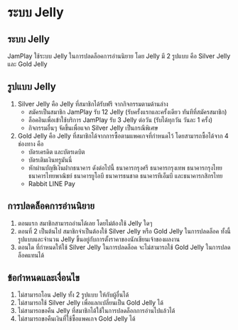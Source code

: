 # ระบบ Jelly
## ระบบ Jelly
JamPlay ใช้ระบบ Jelly ในการปลดล็อคการอ่านนิยาย โดย Jelly มี 2 รูปแบบ คือ
Silver Jelly และ Gold Jelly
## รูปแบบ Jelly
1. Silver Jelly คือ Jelly ที่สมาชิกได้รับฟรี จากกิจกรรมตามด้านล่าง
    - สมัครเป็นสมาชิก JamPlay รับ 12 Jelly (รับครั้งแรกและครั้งเดียว ทันทีที่สมัครสมาชิก)
    - ล็อคอินเพื่อเข้าใช้บริการ JamPlay รับ 3 Jelly ต่อวัน (รับได้ทุกวัน วันละ 1 ครั้ง)
    - กิจกรรมอื่นๆ จัดขึ้นเพื่อแจก Silver Jelly เป็นกรณีพิเศษ
2. Gold Jelly คือ Jelly ที่สมาชิกได้จากการซื้อตามแพคเกจที่กำหนดไว้ โดยสามารถซื้อได้จาก 4 ช่องทาง คือ
    - บัตรเครดิต และบัตรเดบิต
    - บัตรเติมเงินทรูมันนี่
    - หักผ่านบัญชีเงินฝากธนาคาร ดังต่อไปนี้ ธนาคารกรุงศรี ธนาคารกรุงเทพ ธนาคารกรุงไทย ธนาคารไทยพาณิชย์ ธนาคารยูโอบี ธนาคารธนชาต ธนาคารทีเอ็มบี และธนาคารกสิกรไทย
    - Rabbit LINE Pay
## การปลดล็อคการอ่านนิยาย
1. ตอนแรก สมาชิกสามารถอ่านได้เลย โดยไม่ต้องใช้ Jelly ใดๆ
2. ตอนที่ 2 เป็นต้นไป สมาชิกจำเป็นต้องใช้ Silver Jelly หรือ Gold Jelly ในการปลดล็อค ทั้งนี้ รูปแบบและจำนวน Jelly ขึ้นอยู่กับการตั้งราคาของนักเขียนเจ้าของผลงาน
3. ตอนใด ที่กำหนดให้ใช้ Silver Jelly ในการปลดล็อค จะไม่สามารถใช้ Gold Jelly ในการปลดล็อคแทนได้
## ข้อกำหนดและเงื่อนไข
1. ไม่สามารถโอน Jelly ทั้ง 2 รูปแบบ ให้กับผู้อื่นได้
2. ไม่สามารถใช้ Silver Jelly เพื่อแลกเปลี่ยนเป็น Gold Jelly ได้
3. ไม่สามารถขอคืน Jelly ที่สมาชิกได้ใช้ในการปลดล็อกการอ่านไปแล้วได้
4. ไม่สามารถขอคืนเงินที่ใช้ซื้อแพคเกจ Gold Jelly ได้
